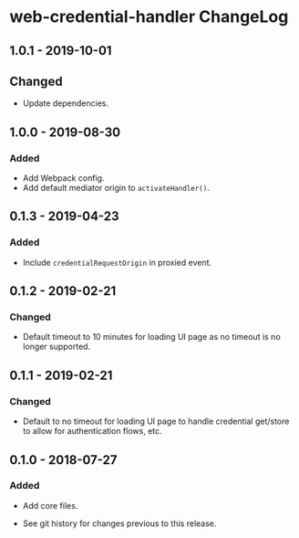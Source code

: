 # web-credential-handler ChangeLog

## 1.0.1 - 2019-10-01

## Changed
- Update dependencies.

## 1.0.0 - 2019-08-30

### Added
- Add Webpack config.
- Add default mediator origin to `activateHandler()`.

## 0.1.3 - 2019-04-23

### Added
- Include `credentialRequestOrigin` in proxied event.

## 0.1.2 - 2019-02-21

### Changed
- Default timeout to 10 minutes for loading UI
  page as no timeout is no longer supported.

## 0.1.1 - 2019-02-21

### Changed
- Default to no timeout for loading UI page to handle
  credential get/store to allow for authentication flows,
  etc.

## 0.1.0 - 2018-07-27

### Added
- Add core files.

- See git history for changes previous to this release.
